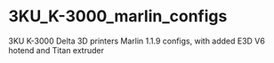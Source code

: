 # 3KU_K-3000_marlin_configs
3KU K-3000 Delta 3D printers Marlin 1.1.9 configs, with added E3D V6 hotend and Titan extruder
